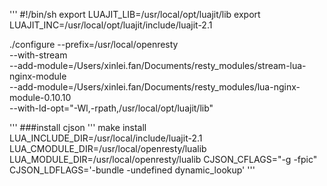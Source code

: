 
'''
#!/bin/sh
export LUAJIT_LIB=/usr/local/opt/luajit/lib
export LUAJIT_INC=/usr/local/opt/luajit/include/luajit-2.1

./configure --prefix=/usr/local/openresty \
        --with-stream  \
        --add-module=/Users/xinlei.fan/Documents/resty_modules/stream-lua-nginx-module \
        --add-module=/Users/xinlei.fan/Documents/resty_modules/lua-nginx-module-0.10.10 \
        --with-ld-opt="-Wl,-rpath,/usr/local/opt/luajit/lib"
<!--
        ./configure --prefix=/usr/local/openresty \
                --with-stream  \
                --add-module=/Users/ll/Documents/resty_modules/stream-lua-nginx-module \
                --add-module=/Users/ll/Documents/resty_modules/lua-nginx-module-0.10.10 \
                --add-module=/Users/ll/Documents/resty_modules/lua-resty-mysql-0.20 \
                --with-cc-opt="-I/usr/local/opt/openssl/include/ -I/usr/local/opt/pcre/include/" \
                --with-ld-opt="-L/usr/local/opt/openssl/lib/ -L/usr/local/opt/pcre/lib/ -Wl,-rpath,/usr/local/opt/luajit/lib" -->


'''
###install cjson
'''
make install LUA_INCLUDE_DIR=/usr/local/include/luajit-2.1 LUA_CMODULE_DIR=/usr/local/openresty/lualib LUA_MODULE_DIR=/usr/local/openresty/lualib CJSON_CFLAGS="-g -fpic" CJSON_LDFLAGS='-bundle -undefined dynamic_lookup'
'''
